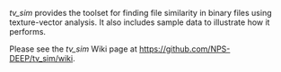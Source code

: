 *tv_sim* provides the toolset for finding file similarity in binary files using texture-vector analysis.  It also includes sample data to illustrate how it performs.

Please see the *tv_sim* Wiki page at  https://github.com/NPS-DEEP/tv_sim/wiki.

